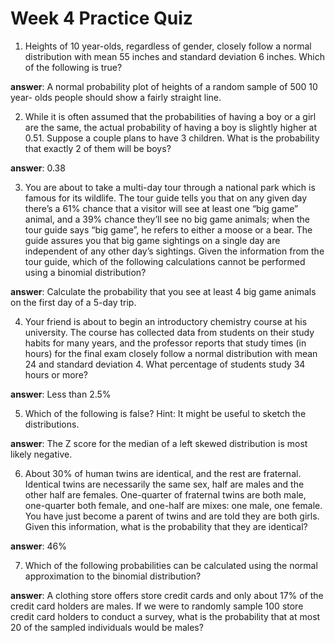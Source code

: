 # Week 4 Practice Quiz

1. Heights of 10 year-olds, regardless of gender, closely follow a normal distribution with mean 55 inches and standard deviation 6 inches. Which of the following is true?

**answer**: A normal probability plot of heights of a random sample of 500 10 year- olds people should show a fairly straight line.

2. While it is often assumed that the probabilities of having a boy or a girl are the same, the actual probability of having a boy is slightly higher at 0.51. Suppose a couple plans to have 3 children. What is the probability that exactly 2 of them will be boys?

**answer**: 0.38

3. You are about to take a multi-day tour through a national park which is famous for its wildlife. The tour guide tells you that on any given day there’s a 61% chance that a visitor will see at least one “big game” animal, and a 39% chance they’ll see no big game animals; when the tour guide says “big game”, he refers to either a moose or a bear. The guide assures you that big game sightings on a single day are independent of any other day’s sightings. Given the information from the tour guide, which of the following calculations cannot be performed using a binomial distribution?

**answer**: Calculate the probability that you see at least 4 big game animals on the first day of a 5-day trip.

4. Your friend is about to begin an introductory chemistry course at his university. The course has collected data from students on their study habits for many years, and the professor reports that study times (in hours) for the final exam closely follow a normal distribution with mean 24 and standard deviation 4. What percentage of students study 34 hours or more?

**answer**: Less than 2.5%

5. Which of the following is false? Hint: It might be useful to sketch the distributions.

**answer**: The Z score for the median of a left skewed distribution is most likely negative.

6. About 30% of human twins are identical, and the rest are fraternal. Identical twins are necessarily the same sex, half are males and the other half are females. One-quarter of fraternal twins are both male, one-quarter both female, and one-half are mixes: one male, one female. You have just become a parent of twins and are told they are both girls. Given this information, what is the probability that they are identical?

**answer**: 46%

7. Which of the following probabilities can be calculated using the normal approximation to the binomial distribution?

**answer**: A clothing store offers store credit cards and only about 17% of the credit card holders are males. If we were to randomly sample 100 store credit card holders to conduct a survey, what is the probability that at most 20 of the sampled individuals would be males?